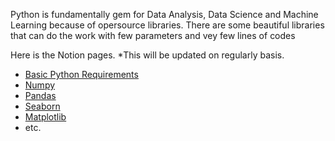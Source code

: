 Python is fundamentally gem for Data Analysis, Data Science and Machine Learning because of opersource libraries. There are some beautiful libraries that can do the work with few parameters and vey few lines of codes

Here is the Notion pages.
*This will be updated on regularly basis.

- [Basic Python Requirements](https://kmistri.notion.site/Python-for-AI-ML-91fd09f07a55426686443258c8b3e9e1)
- [Numpy](https://www.notion.so/kmistri/Numpy-Operations-ae70b6249dce4f438793de5a6c4b5db5)
- [Pandas](https://www.notion.so/kmistri/pandas-1ba54c4688444913afeb4c605311c4b0)
- [Seaborn]()
- [Matplotlib]()
- etc.
